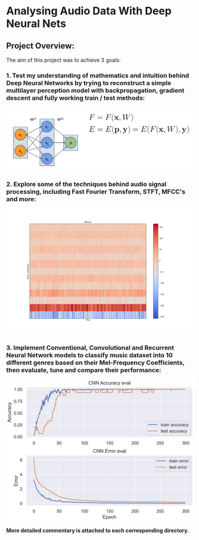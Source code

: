 # Analysing Audio Data With Deep Neural Nets
## Project Overview:

The aim of this project was to achieve 3 goals:

### 1. Test my understanding of mathematics and intuition behind Deep Neural Networks by trying to reconstruct a simple multilayer perception model with backpropagation, gradient descent and fully working train / test methods:

![alt text](https://github.com/paabes/AudioSignal-Deep-Learning/blob/main/3%20-%20backpropagation%20from%20scratch%20/figures/loss%20functional.png)

### 2. Explore some of the techniques behind audio signal processing, including **Fast Fourier Transform**, **STFT**, **MFCC**'s and more:
 
![alt text](https://github.com/paabes/AudioSignal-Deep-Learning/blob/main/Audio%20Signal%20Preprocessing/figures/MFC.png)

### 3. Implement **Conventional**, **Convolutional** and **Recurrent** Neural Network models to classify music dataset into 10 different genres based on their Mel-Frequency Coefficients, then evaluate, tune and compare their performance:

![alt text](https://github.com/paabes/AudioSignal-Deep-Learning/blob/main/Classifying%20Music%20Genre%20With%20ANNs/figures/CNN_accuracy_eval.jpg)

**More detailed commentary is attached to each corresponding directory.**
